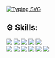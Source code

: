 [![Typing SVG](https://readme-typing-svg.demolab.com?font=Inter&weight=600&duration=4999&pause=3000&color=F7F7F7&background=239BFF00&vCenter=true&random=false&width=435&height=40&lines=hey+there%2C+it's+em1!+%F0%9F%91%8B)](https://git.io/typing-svg)

## ⚙️ Skills:
<img src="https://i.imgur.com/boGhGFo.png"> <img src="https://i.imgur.com/X2V3By8.png"> <img src="https://i.imgur.com/qwulFC3.png"> <img src="https://i.imgur.com/TBxHuGN.png"> <img src="https://i.imgur.com/Ol9E2cJ.png">   
<img src="https://i.imgur.com/1rwKZIN.png"> <img src="https://i.imgur.com/rqgvyB2.png"> <img src="https://i.imgur.com/ZIWqCmH.png"> <img src="https://i.imgur.com/mGoGgJ8.png"> <img src="https://i.imgur.com/iNeYxOl.png"> <img src="https://i.imgur.com/w6tqnX3.png">  





<!--
### Hi there 👋

**em1png/em1png** is a ✨ _special_ ✨ repository because its `README.md` (this file) appears on your GitHub profile.

Here are some ideas to get you started:

- 🔭 I’m currently working on ...
- 🌱 I’m currently learning ...
- 👯 I’m looking to collaborate on ...
- 🤔 I’m looking for help with ...
- 💬 Ask me about ...
- 📫 How to reach me: ...
- 😄 Pronouns: ...
- ⚡ Fun fact: ...
-->
